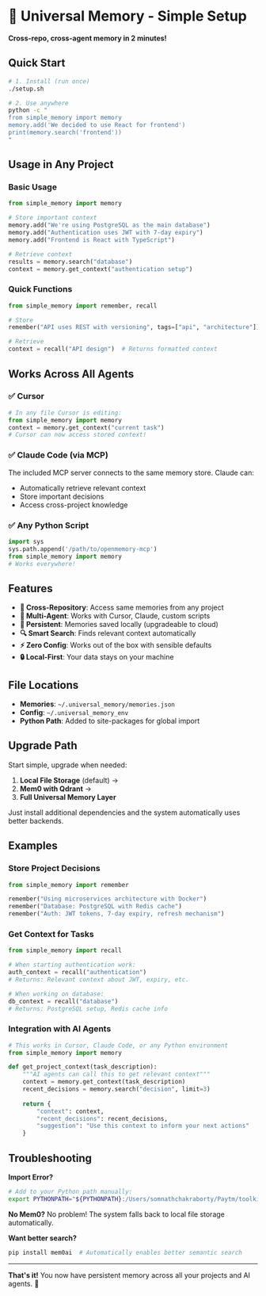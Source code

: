 # 🧠 Universal Memory - Simple Setup

**Cross-repo, cross-agent memory in 2 minutes!**

## Quick Start

```bash
# 1. Install (run once)
./setup.sh

# 2. Use anywhere
python -c "
from simple_memory import memory
memory.add('We decided to use React for frontend')
print(memory.search('frontend'))
"
```

## Usage in Any Project

### Basic Usage
```python
from simple_memory import memory

# Store important context
memory.add("We're using PostgreSQL as the main database")
memory.add("Authentication uses JWT with 7-day expiry")
memory.add("Frontend is React with TypeScript")

# Retrieve context
results = memory.search("database")
context = memory.get_context("authentication setup")
```

### Quick Functions
```python
from simple_memory import remember, recall

# Store
remember("API uses REST with versioning", tags=["api", "architecture"])

# Retrieve
context = recall("API design")  # Returns formatted context
```

## Works Across All Agents

### ✅ Cursor
```python
# In any file Cursor is editing:
from simple_memory import memory
context = memory.get_context("current task")
# Cursor can now access stored context!
```

### ✅ Claude Code (via MCP)
The included MCP server connects to the same memory store. Claude can:
- Automatically retrieve relevant context
- Store important decisions
- Access cross-project knowledge

### ✅ Any Python Script
```python
import sys
sys.path.append('/path/to/openmemory-mcp')
from simple_memory import memory
# Works everywhere!
```

## Features

- **🔄 Cross-Repository**: Access same memories from any project
- **🤖 Multi-Agent**: Works with Cursor, Claude, custom scripts  
- **💾 Persistent**: Memories saved locally (upgradeable to cloud)
- **🔍 Smart Search**: Finds relevant context automatically
- **⚡ Zero Config**: Works out of the box with sensible defaults
- **🔒 Local-First**: Your data stays on your machine

## File Locations

- **Memories**: `~/.universal_memory/memories.json`
- **Config**: `~/.universal_memory_env`
- **Python Path**: Added to site-packages for global import

## Upgrade Path

Start simple, upgrade when needed:

1. **Local File Storage** (default) → 
2. **Mem0 with Qdrant** → 
3. **Full Universal Memory Layer**

Just install additional dependencies and the system automatically uses better backends.

## Examples

### Store Project Decisions
```python
from simple_memory import remember

remember("Using microservices architecture with Docker")
remember("Database: PostgreSQL with Redis cache") 
remember("Auth: JWT tokens, 7-day expiry, refresh mechanism")
```

### Get Context for Tasks
```python
from simple_memory import recall

# When starting authentication work:
auth_context = recall("authentication")
# Returns: Relevant context about JWT, expiry, etc.

# When working on database:
db_context = recall("database")  
# Returns: PostgreSQL setup, Redis cache info
```

### Integration with AI Agents
```python
# This works in Cursor, Claude Code, or any Python environment
from simple_memory import memory

def get_project_context(task_description):
    """AI agents can call this to get relevant context"""
    context = memory.get_context(task_description)
    recent_decisions = memory.search("decision", limit=3)
    
    return {
        "context": context,
        "recent_decisions": recent_decisions,
        "suggestion": "Use this context to inform your next actions"
    }
```

## Troubleshooting

**Import Error?**
```bash
# Add to your Python path manually:
export PYTHONPATH="${PYTHONPATH}:/Users/somnathchakraborty/Paytm/toolkits/openmemory-mcp"
```

**No Mem0?**
No problem! The system falls back to local file storage automatically.

**Want better search?**
```bash
pip install mem0ai  # Automatically enables better semantic search
```

---

**That's it!** You now have persistent memory across all your projects and AI agents. 🎉